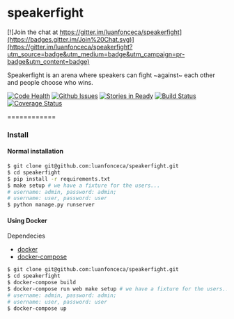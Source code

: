 speakerfight
============

[![Join the chat at https://gitter.im/luanfonceca/speakerfight](https://badges.gitter.im/Join%20Chat.svg)](https://gitter.im/luanfonceca/speakerfight?utm_source=badge&utm_medium=badge&utm_campaign=pr-badge&utm_content=badge)

Speakerfight is an arena where speakers can fight ~against~ each other and people choose who wins.

[![Code Health](https://landscape.io/github/luanfonceca/speakerfight/master/landscape.svg?style=flat)](https://landscape.io/github/luanfonceca/speakerfight/master) [![Github Issues](http://img.shields.io/github/issues/luanfonceca/speakerfight.svg?style=flat)](https://github.com/luanfonceca/speakerfight/issues?sort=updated&state=open) [![Stories in Ready](http://waffle2shields.herokuapp.com/waffle/?user=luanfonceca&repo=speakerfight&label=ready&style=flat)](https://waffle.io/luanfonceca/speakerfight) [![Build Status](http://img.shields.io/travis/luanfonceca/speakerfight.svg?branch=master&style=flat)](https://travis-ci.org/luanfonceca/speakerfight) [![Coverage Status](http://img.shields.io/coveralls/luanfonceca/speakerfight.svg?branch=master&style=flat)](https://coveralls.io/r/luanfonceca/speakerfight?branch=master)

============
### Install

#### Normal installation
```sh
$ git clone git@github.com:luanfonceca/speakerfight.git
$ cd speakerfight
$ pip install -r requirements.txt
$ make setup # we have a fixture for the users...
# username: admin, password: admin;
# username: user, password: user
$ python manage.py runserver
```

#### Using Docker
Dependecies
- [docker](https://www.docker.com/)
- [docker-compose](https://docs.docker.com/compose/)

```sh
$ git clone git@github.com:luanfonceca/speakerfight.git
$ cd speakerfight
$ docker-compose build
$ docker-compose run web make setup # we have a fixture for the users...
# username: admin, password: admin;
# username: user, password: user
$ docker-compose up
```
